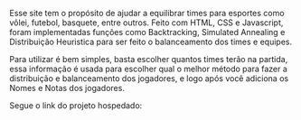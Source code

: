 Esse site tem o propósito de ajudar a equilibrar times para esportes como vôlei, futebol, basquete, entre outros. Feito com HTML, CSS e Javascript, foram implementadas funções como Backtracking, Simulated Annealing e Distribuição Heuristica para ser feito o balanceamento dos times e equipes.

Para utilizar é bem simples, basta escolher quantos times terão na partida, essa informação é usada para escolher qual o melhor método para fazer a distribuição e balanceamento dos jogadores, e logo após você adiciona os Nomes e Notas dos jogadores.

Segue o link do projeto hospedado:
